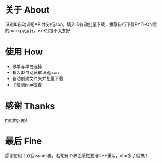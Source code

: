 # 关于 About
识别ID自动调用API并分析json，填入ID自动批量下载，推荐自行下载PYTHON里的main.py运行，exe打包不太友好
# 使用 How
- 歌单与单曲选择
- 输入ID自动获取识别json
- 自动创建文件夹并批量下载
- ID检测json检查
# 感谢 Thanks
[meting-api](https://github.com/injahow/meting-api)
# 最后 Fine
感谢使用！欢迎issues催，若想有个界面感觉要用C++重写，star多了就搞！
